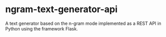 # ngram-text-generator-api
A text generator based on the n-gram mode implemented as a REST API in Python using the framework Flask.
